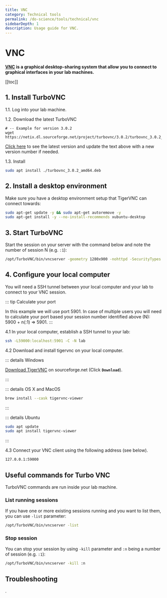 ```yaml
---
title: VNC
category: Technical tools
permalink: /do-science/tools/technical/vnc
sidebarDepth: 1
description: Usage guide for VNC.
---
```


# VNC

**[VNC](https://en.wikipedia.org/wiki/Virtual_Network_Computing) is a graphical desktop-sharing system that allow you to connect to graphical interfaces in your lab machines.**

[[toc]]

## 1. Install TurboVNC

1.1. Log into your lab machine. 

1.2. Download the latest TurboVNC

```
# -- Example for version 3.0.2 
wget https://netix.dl.sourceforge.net/project/turbovnc/3.0.2/turbovnc_3.0.2_amd64.deb
```

[Click here](https://sourceforge.net/projects/turbovnc/files/) to see the latest version and update the text above with a new version number if needed.

1.3. Install 

```bash
sudo apt install ./turbovnc_3.0.2_amd64.deb
```

## 2. Install a desktop environment

Make sure you have a desktop environment setup that TigerVNC can connect towards:

```bash
sudo apt-get update -y && sudo apt-get autoremove -y
sudo apt-get install -y --no-install-recommends xubuntu-desktop
```

## 3. Start TurboVNC

Start the session on your server with the command below and note the number of session N (e.g. `:1`):

```bash
/opt/TurboVNC/bin/vncserver -geometry 1280x900 -nohttpd -SecurityTypes None -localhost -disconnect
```


## 4. Configure your local computer

You will need a SSH tunnel between your local computer and your lab to connect to your VNC session. 

::: tip Calculate your port

In this example we will use port 5901. In case of multiple users you will need to calculate your port based your session number identified above (N): 5900 + n(:1) => 5901.
:::

4.1 In your local computer, establish a SSH tunnel to your lab:

```bash
ssh -L59000:localhost:5901 -C -N lab
```

4.2 Download and install tigervnc on your local computer. 

::: details Windows

[Download TigerVNC](https://sourceforge.net/projects/tigervnc/) on sourceforge.net (Click **`Download`**).

:::

::: details OS X and MacOS

```bash
brew install --cask tigervnc-viewer
```
:::

::: details Ubuntu

```bash
sudo apt update
sudo apt install tigervnc-viewer
```
:::


4.3 Connect your VNC client using the following address (see below).

```bash
127.0.0.1:59000
```


## Useful commands for Turbo VNC

TurboVNC commands are run inside your lab machine.

### List running sessions

If you have one or more existing sessions running and you want to list them, you can use `-list` parameter:

```bash
/opt/TurboVNC/bin/vncserver -list
```

### Stop session 

You can stop your session by using `-kill` parameter and `:n` being a number of session (e.g. `:1`):

```bash
/opt/TurboVNC/bin/vncserver -kill :n
```

## Troubleshooting

.


